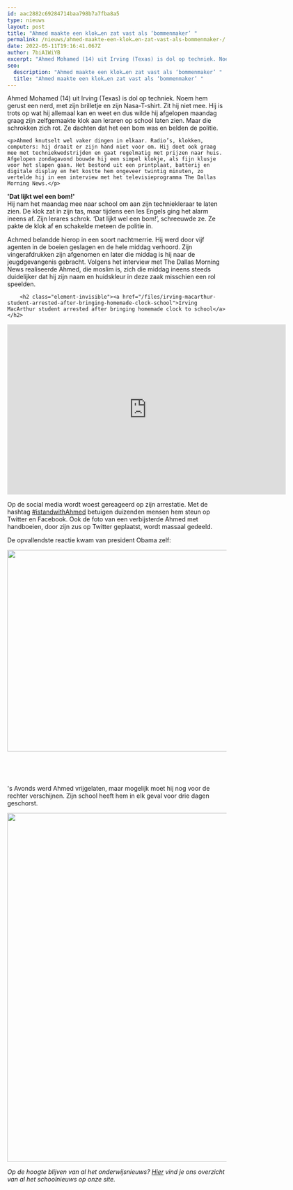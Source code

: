 ```yaml
---
id: aac2882c69284714baa798b7a7fba8a5
type: nieuws
layout: post
title: "Ahmed maakte een klok…en zat vast als ‘bommenmaker’ "
permalink: /nieuws/ahmed-maakte-een-klok…en-zat-vast-als-bommenmaker-/
date: 2022-05-11T19:16:41.067Z
author: 7biA1WiYB
excerpt: "Ahmed Mohamed (14) uit Irving (Texas) is dol op techniek. Noem hem gerust een nerd, met zijn brilletje en zijn Nasa-T-shirt. Zit hij niet mee. Hij is trots op wat hij allemaal kan en weet en dus wilde hij afgelopen maandag graag zijn zelfgemaakte klok aan leraren op school laten zien. Maar die schrokken zich rot. Ze dachten dat het een bom was en belden de politie.  "
seo:
  description: "Ahmed maakte een klok…en zat vast als ‘bommenmaker’ "
  title: "Ahmed maakte een klok…en zat vast als ‘bommenmaker’ "
---
```

Ahmed Mohamed (14) uit Irving (Texas) is dol op techniek. Noem hem gerust een nerd, met zijn brilletje en zijn Nasa-T-shirt. Zit hij niet mee. Hij is trots op wat hij allemaal kan en weet en dus wilde hij afgelopen maandag graag zijn zelfgemaakte klok aan leraren op school laten zien. Maar die schrokken zich rot. Ze dachten dat het een bom was en belden de politie.  

    <p>Ahmed knutselt wel vaker dingen in elkaar. Radio’s, klokken, computers: hij draait er zijn hand niet voor om. Hij doet ook graag mee met techniekwedstrijden en gaat regelmatig met prijzen naar huis. Afgelopen zondagavond bouwde hij een simpel klokje, als fijn klusje voor het slapen gaan. Het bestond uit een printplaat, batterij en digitale display en het kostte hem ongeveer twintig minuten, zo vertelde hij in een interview met het televisieprogramma The Dallas Morning News.</p>
<p><strong>'Dat lijkt wel een bom!'</strong><br>Hij nam het maandag mee naar school om aan zijn techniekleraar te laten zien. De klok zat in zijn tas, maar tijdens een les Engels ging het alarm ineens af. Zijn lerares schrok. ‘Dat lijkt wel een bom!’, schreeuwde ze. Ze pakte de klok af en schakelde meteen de politie in. </p>
<p>Achmed belandde hierop in een soort nachtmerrie. Hij werd door vijf agenten in de boeien geslagen en de hele middag verhoord. Zijn vingerafdrukken zijn afgenomen en later die middag is hij naar de jeugdgevangenis gebracht. Volgens het interview met The Dallas Morning News realiseerde Ahmed, die moslim is, zich die middag ineens steeds duidelijker dat hij zijn naam en huidskleur in deze zaak misschien een rol speelden. </p>
<p><div class="media media-element-container media-default"><div id="file-11478" class="file file-video file-video-youtube">

        <h2 class="element-invisible"><a href="/files/irving-macarthur-student-arrested-after-bringing-homemade-clock-school">Irving MacArthur student arrested after bringing homemade clock to school</a></h2>
    
  
  <div class="content">
    <div class="media-youtube-video media-element file-default media-youtube-1">
  <iframe class="media-youtube-player" width="640" height="390" title="Irving MacArthur student arrested after bringing homemade clock to school" src="https://www.youtube.com/embed/3mW4w0Y1OXE?wmode=opaque&controls=" name="Irving MacArthur student arrested after bringing homemade clock to school" frameborder="0" allowfullscreen="">Video van Irving MacArthur student arrested after bringing homemade clock to school</iframe>
</div>
  </div>

  
</div>
</div>
<p>Op de social media wordt woest gereageerd op zijn arrestatie. Met de hashtag <a href="https://twitter.com/search?f=tweets&amp;vertical=default&amp;q=%23istandwithahmed&amp;src=typd">#istandwithAhmed</a> betuigen duizenden mensen hem steun op Twitter en Facebook. Ook de foto van een verbijsterde Ahmed met handboeien, door zijn zus op Twitter geplaatst, wordt massaal gedeeld.</p>
<p>De opvallendste reactie kwam van president Obama zelf:<div class="media media-element-container media-default"><div id="file-11502" class="file file-image file-image-jpeg">

        
  
  <div class="content">
    <img height="462" width="727" class="media-element file-default" src="https://original.sevendays.nl/sites/default/files/FullSizeRender_0.jpg" alt="">  </div>

  
</div>
</div>
<p> </p>
<p> </p>
<p>'s Avonds werd Ahmed vrijgelaten, maar mogelijk moet hij nog voor de rechter verschijnen. Zijn school heeft hem in elk geval voor drie dagen geschorst. </p>
<p><div class="media media-element-container media-default"><div id="file-11482" class="file file-image file-image-jpeg">

        
  
  <div class="content">
    <img title="Foto: Twitter.com/@anildash" height="800" width="600" class="media-element file-default" src="https://original.sevendays.nl/sites/default/files/CPAFMKrUkAABI2a.jpg" alt="">  </div>

  
</div>
</div>
<p><em>Op de hoogte blijven van al het onderwijsnieuws? <a href="https://original.sevendays.nl/onderwijsnieuws">Hier</a> vind je ons overzicht van al het schoolnieuws op onze site.</em></p>  
